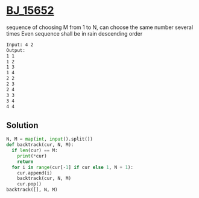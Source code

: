 # [BJ_15652](https://acmicpc.net/problem/15652)

sequence of choosing M from 1 to N, can choose the same number several times
Even sequence shall be in rain descending order

```txt
Input: 4 2
Output:
1 1
1 2
1 3
1 4
2 2
2 3
2 4
3 3
3 4
4 4
```

## Solution

```py
N, M = map(int, input().split())
def backtrack(cur, N, M):
  if len(cur) == M:
    print(*cur)
    return
  for i in range(cur[-1] if cur else 1, N + 1):
    cur.append(i)
    backtrack(cur, N, M)
    cur.pop()
backtrack([], N, M)
```
